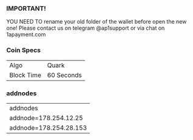 
### IMPORTANT! 
YOU NEED TO rename your old folder of the wallet before open the new one! 
Please contact us on telegram @ap1support or via chat on 1apayment.com

### Coin Specs
<table>
<tr><td>Algo</td><td>Quark</td></tr>
<tr><td>Block Time</td><td>60 Seconds</td></tr>
</table>

### addnodes

<table>
<tr><td>addnodes</td></tr>
<tr><td>addnode=178.254.12.25</td></tr>
<tr><td>addnode=178.254.28.153</td></tr>
</table>





